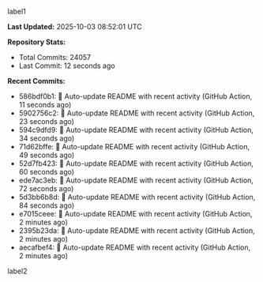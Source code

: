 
label1 
<!-- ACTIVITY_START -->
**Last Updated:** 2025-10-03 08:52:01 UTC

**Repository Stats:**
- Total Commits: 24057
- Last Commit: 12 seconds ago

**Recent Commits:**
- 586bdf0b1: 🤖 Auto-update README with recent activity (GitHub Action, 11 seconds ago)
- 5902756c2: 🤖 Auto-update README with recent activity (GitHub Action, 23 seconds ago)
- 594c9dfd9: 🤖 Auto-update README with recent activity (GitHub Action, 34 seconds ago)
- 71d62bffe: 🤖 Auto-update README with recent activity (GitHub Action, 49 seconds ago)
- 52d7fb423: 🤖 Auto-update README with recent activity (GitHub Action, 60 seconds ago)
- ede7ac3eb: 🤖 Auto-update README with recent activity (GitHub Action, 72 seconds ago)
- 5d3bb6b8d: 🤖 Auto-update README with recent activity (GitHub Action, 84 seconds ago)
- e7015ceee: 🤖 Auto-update README with recent activity (GitHub Action, 2 minutes ago)
- 2395b23da: 🤖 Auto-update README with recent activity (GitHub Action, 2 minutes ago)
- aecafbef4: 🤖 Auto-update README with recent activity (GitHub Action, 2 minutes ago)
<!-- ACTIVITY_END -->

label2
